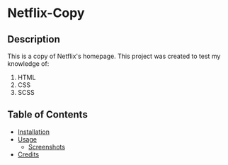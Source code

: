 # Netflix-Copy

## Description 
This is a copy of Netflix's homepage. 
This project was created to test my knowledge of:
1. HTML
1. CSS
1. SCSS

## Table of Contents
* [Installation](#installation)
* [Usage](#usage)
  * [Screenshots](#screenshots)
* [Credits](#credits)
